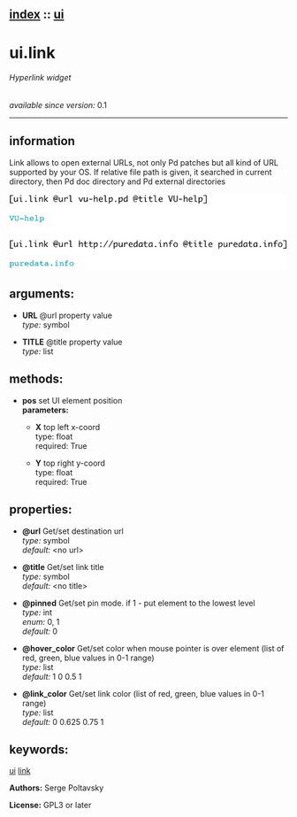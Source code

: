 [index](index.html) :: [ui](category_ui.html)
---

# ui.link

###### Hyperlink widget

*available since version:* 0.1

---


## information
Link allows to open external URLs, not only Pd patches but all kind of URL
            supported by your OS. If relative file path is given, it searched in current directory,
            then Pd doc directory and Pd external directories



[![example](../examples/img/ui.link.jpg)](../examples/pd/ui.link.pd)



## arguments:

* **URL**
@url property value<br>
_type:_ symbol<br>

* **TITLE**
@title property value<br>
_type:_ list<br>



## methods:

* **pos**
set UI element position<br>
  __parameters:__
  - **X** top left x-coord<br>
    type: float <br>
    required: True <br>

  - **Y** top right y-coord<br>
    type: float <br>
    required: True <br>




## properties:

* **@url** 
Get/set destination url<br>
_type:_ symbol<br>
_default:_ &lt;no url&gt;<br>

* **@title** 
Get/set link title<br>
_type:_ symbol<br>
_default:_ &lt;no title&gt;<br>

* **@pinned** 
Get/set pin mode. if 1 - put element to the lowest level<br>
_type:_ int<br>
_enum:_ 0, 1<br>
_default:_ 0<br>

* **@hover_color** 
Get/set color when mouse pointer is over element (list of red, green, blue values in
0-1 range)<br>
_type:_ list<br>
_default:_ 1 0 0.5 1<br>

* **@link_color** 
Get/set link color (list of red, green, blue values in 0-1 range)<br>
_type:_ list<br>
_default:_ 0 0.625 0.75 1<br>







## keywords:

[ui](keywords/ui.html)
[link](keywords/link.html)






**Authors:** Serge Poltavsky




**License:** GPL3 or later





